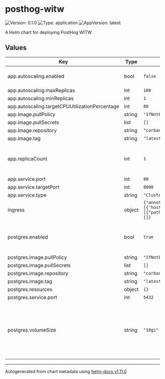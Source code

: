 # posthog-witw

![Version: 0.1.0](https://img.shields.io/badge/Version-0.1.0-informational?style=flat-square) ![Type: application](https://img.shields.io/badge/Type-application-informational?style=flat-square) ![AppVersion: latest](https://img.shields.io/badge/AppVersion-latest-informational?style=flat-square)

A Helm chart for deploying PostHog WITW

## Values

| Key | Type | Default | Description |
|-----|------|---------|-------------|
| app.autoscaling.enabled | bool | `false` | Enable or disable the HPA |
| app.autoscaling.maxReplicas | int | `100` |  |
| app.autoscaling.minReplicas | int | `1` |  |
| app.autoscaling.targetCPUUtilizationPercentage | int | `80` |  |
| app.image.pullPolicy | string | `"IfNotPresent"` |  |
| app.image.pullSecrets | list | `[]` |  |
| app.image.repository | string | `"corbancloud/ph-witw"` |  |
| app.image.tag | string | `"latest"` |  |
| app.replicaCount | int | `1` | No. of replicas to use if autoscaling is disabled |
| app.service.port | int | `80` |  |
| app.service.targetPort | int | `8000` |  |
| app.service.type | string | `"ClusterIP"` |  |
| ingress | object | `{"annotations":{},"className":"","enabled":true,"hosts":[{"host":"chart-example.local","paths":[{"path":"/","pathType":"ImplementationSpecific"}]}],"tls":[]}` | Boiler Plate Ingress Args |
| postgres.enabled | bool | `true` | Enable or disable built-in Postgres instance |
| postgres.image.pullPolicy | string | `"IfNotPresent"` |  |
| postgres.image.pullSecrets | list | `[]` |  |
| postgres.image.repository | string | `"corbancloud/ph-witw-db"` |  |
| postgres.image.tag | string | `"latest"` |  |
| postgres.resources | object | `{}` |  |
| postgres.service.port | int | `5432` |  |
| postgres.volumeSize | string | `"10gi"` | Size of volume, PV will create a volume of this size, PVC will consume the full amount. |

----------------------------------------------
Autogenerated from chart metadata using [helm-docs v1.11.0](https://github.com/norwoodj/helm-docs/releases/v1.11.0)
